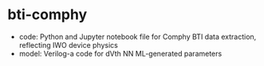 # bti-comphy
- code: Python and Jupyter notebook file for Comphy BTI data extraction, reflecting IWO device physics
- model: Verilog-a code for dVth NN ML-generated parameters
